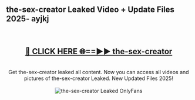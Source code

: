 <h2>the-sex-creator Leaked Video + Update Files 2025- ayjkj</h2>
<br>
<div align="center">
<h2><a href="https://libra.edu.pl?the-sex-creator" rel="nofollow">🔴 CLICK HERE 🌐==►► the-sex-creator</a></h2>
<br>
Get the-sex-creator leaked all content. Now you can access all videos and pictures of the-sex-creator Leaked. New Updated Files 2025!
<br>
<br>
<a href="https://libra.edu.pl?the-sex-creator" rel="nofollow" data-target="animated-image.originalLink"><img src="https://i.ibb.co.com/WyWwxjT/player-gif2.gif" alt="the-sex-creator Leaked OnlyFans" style="max-width: 100%; display: inline-block;" data-target="animated-image.originalImage"></a>
</div>
<br>